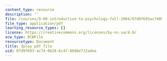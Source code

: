 ```yaml
---
content_type: resource
description: ''
file: /courses/9-00-introduction-to-psychology-fall-2004/07d9f693ac740b286c470608e732adea_10491.pdf
file_type: application/pdf
learning_resource_types: []
license: https://creativecommons.org/licenses/by-nc-sa/4.0/
ocw_type: OCWFile
resourcetype: Document
title: 3play pdf file
uid: 07d9f693-ac74-0b28-6c47-0608e732adea
---
```


